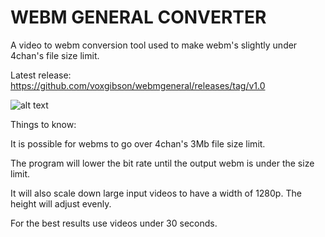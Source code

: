 # WEBM GENERAL CONVERTER
A video to webm conversion tool used to make webm's slightly under 4chan's file size limit.

Latest release: https://github.com/voxgibson/webmgeneral/releases/tag/v1.0

![alt text](https://i.imgur.com/A1YKEP9.png)

Things to know:

It is possible for webms to go over 4chan's 3Mb file size limit.

The program will lower the bit rate until the output webm is under the size limit.

It will also scale down large input videos to have a width of 1280p. The height will adjust evenly.

For the best results use videos under 30 seconds.
